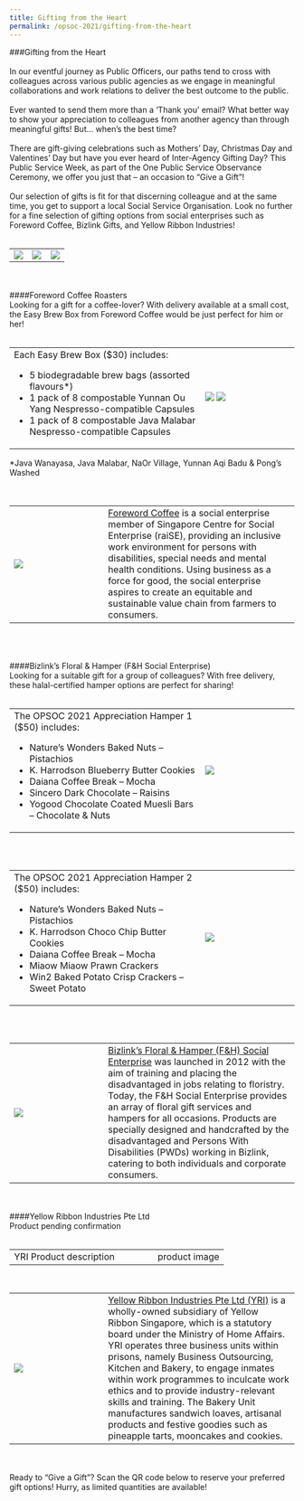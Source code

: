 ```yaml
---
title: Gifting from the Heart
permalink: /opsoc-2021/gifting-from-the-heart
---
```

###Gifting from the Heart<br>
<br>
In our eventful journey as Public Officers, our paths tend to cross with colleagues across various public agencies as we engage in meaningful collaborations and work relations to deliver the best outcome to the public.<br>
<br>
Ever wanted to send them more than a ‘Thank you’ email? What better way to show your appreciation to colleagues from another agency than through meaningful gifts! But… when’s the best time?<br>
<br>
There are gift-giving celebrations such as Mothers’ Day, Christmas Day and Valentines’ Day but have you ever heard of Inter-Agency Gifting Day? This Public Service Week, as part of the One Public Service Observance Ceremony, we offer you just that – an occasion to “Give a Gift”!<br>
<br>
Our selection of gifts is fit for that discerning colleague and at the same time, you get to support a local Social Service Organisation. Look no further for a fine selection of gifting options from social enterprises such as Foreword Coffee, Bizlink Gifts, and Yellow Ribbon Industries!<br>
<br>
<table>
  <tr>
    <td width="33%"><img src="/images/OPSOC_Logo-Foreword.png"></td>
    <td width="33%"><img src="/images/OPSOC_Logo-Bizlink.jpg"></td>
    <td width="33%"><img src="/images/OPSOC_Logo-YRI.png"></td>
  </tr> 
</table>
<br>
<br>
####Foreword Coffee Roasters<br>
Looking for a gift for a coffee-lover? With delivery available at a small cost, the Easy Brew Box from Foreword Coffee would be just perfect for him or her!<br>
<br>
<table>
  <tr>
    <td width="67%">
      Each Easy Brew Box ($30) includes:<br>
      <ul>
        <li>5 biodegradable brew bags (assorted flavours*)
        <li>1 pack of 8 compostable Yunnan Ou Yang Nespresso-compatible Capsules
        <li>1 pack of 8 compostable Java Malabar Nespresso-compatible Capsules
      </ul>
    </td>
    <td width="33%">
      <img src="/images/OPSOC_Logo-EasyBrewBox1.jpg">
      <img src="/images/OPSOC_Logo-EasyBrewBox2.jpg">
    </td>
  </tr>
 </table>
*Java Wanayasa, Java Malabar, NaOr Village, Yunnan Aqi Badu & Pong’s Washed<br>
<br>
<br>
<table>
  <tr>
    <td width="33%"><img src="/images/OPSOC_Logo-Foreword.png"></td>
    <td width="67%"><a href="https://www.forewordcoffee.com">Foreword Coffee</a> is a social enterprise member of Singapore Centre for Social Enterprise (raiSE), providing an inclusive work environment for persons with disabilities, special needs and mental health conditions. Using business as a force for good, the social enterprise aspires to create an equitable and sustainable value chain from farmers to consumers.
    </td>
  </tr>
 </table>
<br>
<br>
<br>
####Bizlink’s Floral & Hamper (F&H Social Enterprise)<br>
Looking for a suitable gift for a group of colleagues? With free delivery, these halal-certified hamper options are perfect for sharing!<br>
<br>
<table>
  <tr>
    <td width="67%">
      The OPSOC 2021 Appreciation Hamper 1 ($50) includes:<br>
      <ul>
        <li>Nature’s Wonders Baked Nuts – Pistachios
        <li>K. Harrodson Blueberry Butter Cookies
        <li>Daiana Coffee Break – Mocha
        <li>Sincero Dark Chocolate – Raisins
        <li>Yogood Chocolate Coated Muesli Bars – Chocolate & Nuts
      </ul>
    </td>
    <td width="33%">
        <img src="/images/OPSOC_BizlinkHamper1.png">
    </td>
  </tr>
 </table>
<br>
<br>
<table>
  <tr>
    <td width="67%">
      The OPSOC 2021 Appreciation Hamper 2 ($50) includes:<br>
      <ul>
        <li>Nature’s Wonders Baked Nuts – Pistachios
        <li>K. Harrodson Choco Chip Butter Cookies
        <li>Daiana Coffee Break – Mocha
        <li>Miaow Miaow Prawn Crackers
        <li>Win2 Baked Potato Crisp Crackers – Sweet Potato
      </ul>
    </td>
    <td width="33%">
         <img src="/images/OPSOC_BizlinkHamper2.png">
    </td>
  </tr>
 </table>
<br>
<br>
<table>
  <tr>
    <td width="33%"><img src="/images/OPSOC_Logo-Bizlink.jpg"></td>
    <td width="67%"><a href="https://www.gift.org.sg">Bizlink’s Floral & Hamper (F&H) Social Enterprise</a> was launched in 2012 with     the aim of training and placing the disadvantaged in jobs relating to floristry. Today, the F&H Social Enterprise provides an         array of floral gift services and hampers for all occasions. Products are specially designed and handcrafted by the disadvantaged     and Persons With Disabilities (PWDs) working in Bizlink, catering to both individuals and corporate consumers.
    </td>
  </tr>
 </table>
<br>
<br>
####Yellow Ribbon Industries Pte Ltd<br>
Product pending confirmation<br>
<br>
<table>
  <tr>
    <td width="67%">
      YRI Product description<br>
    </td>
    <td width="33%">product image
    </td>
  </tr>
 </table>
<br>
<table>
  <tr>
    <td width="33%"><img src="/images/OPSOC_Logo-YRI.png"></td>
    <td width="67%"><a href="https://www.yri.com.sg">Yellow Ribbon Industries Pte Ltd (YRI)</a> is a wholly-owned subsidiary of Yellow Ribbon Singapore, which is a statutory board under the Ministry of Home Affairs. YRI operates three business units within prisons, namely Business Outsourcing, Kitchen and Bakery, to engage inmates within work programmes to inculcate work ethics and to provide industry-relevant skills and training. The Bakery Unit manufactures sandwich loaves, artisanal products and festive goodies such as pineapple tarts, mooncakes and cookies.
    </td>
  </tr>
 </table>  
<br>
<br>
Ready to “Give a Gift”? Scan the QR code below to reserve your preferred gift options! Hurry, as limited quantities are available!<br>



